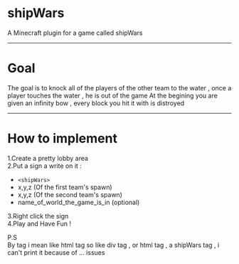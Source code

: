 # shipWars
A Minecraft plugin for a game called shipWars
___
# Goal
The goal is to knock all of the players of the other team to the water , once a player touches the water , he is out of the game
At the begining you are given an infinity bow , every block you hit it with is distroyed
___
# How to implement
1.Create a pretty lobby area</br>
2.Put a sign a write on it :
   * `<shipWars>`
   * x,y,z (Of the first team's spawn)
   * x,y,z (Of the second team's spawn)
   * name_of_world_the_game_is_in (optional)  
   
3.Right click the sign</br>
4.Play and Have Fun !

P.S  
By tag i mean like html tag so like div tag , or html tag , a shipWars tag , i can't print it because of ... issues
